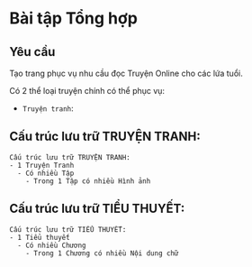 # Bài tập Tổng hợp
## Yêu cầu
Tạo trang phục vụ nhu cầu đọc Truyện Online cho các lứa tuổi.

Có 2 thể loại truyện chính có thể phục vụ:
- `Truyện tranh`: 


## Cấu trúc lưu trữ TRUYỆN TRANH:
```
Cấu trúc lưu trữ TRUYỆN TRANH:
- 1 Truyện Tranh
  - Có nhiều Tập
    - Trong 1 Tập có nhiều Hình ảnh
```

## Cấu trúc lưu trữ TIỂU THUYẾT:
```
Cấu trúc lưu trữ TIỂU THUYẾT:
- 1 Tiểu thuyết
  - Có nhiều Chương
    - Trong 1 Chương có nhiều Nội dung chữ
```

